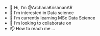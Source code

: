- 👋 Hi, I’m @ArchanaKrishnanAR
- 👀 I’m interested in Data science
- 🌱 I’m currently learning  MSc Data Science
- 💞️ I’m looking to collaborate on 
- 📫 How to reach me ...

<!---
ArchanaKrishnanAR/ArchanaKrishnanAR is a ✨ special ✨ repository because its `README.md` (this file) appears on your GitHub profile.
You can click the Preview link to take a look at your changes.
--->
